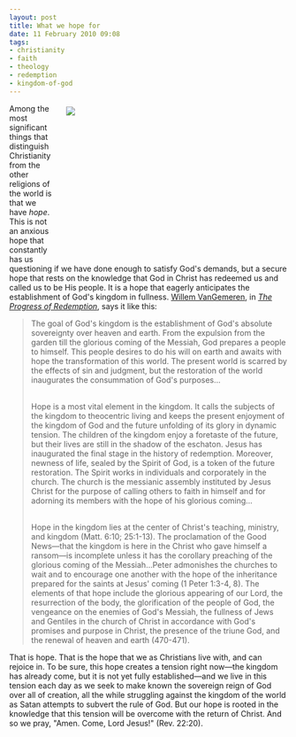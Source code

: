 ```yaml
---
layout: post
title: What we hope for
date: 11 February 2010 09:08
tags:
- christianity
- faith
- theology
- redemption
- kingdom-of-god
---
```

<div style="float: right; margin: 5px 1px 0px 20px; width: 400px; height: 268px;"><img src="https://dl.dropboxusercontent.com/u/3897986/Jake%20Blog%20Images/bus_stop_thumb1.jpg" /></div>
<p>Among the most significant things that distinguish Christianity from the other religions of the world is that we have <em>hope</em>. This is not an anxious hope that constantly has us questioning if we have done enough to satisfy God's demands, but a secure hope that rests on the knowledge that God in Christ has redeemed us and called us to be His people. It is a hope that eagerly anticipates the establishment of God's kingdom in fullness. <a href="http://www.tiu.edu/divinity/academics/faculty/vangemeren">Willem VanGemeren</a>, in <a href="http://www.amazon.com/Progress-Redemption-Salvation-Creation-Jerusalem/dp/0801020816/ref=sr_1_1?ie=UTF8&amp;s=books&amp;qid=1265893269&amp;sr=8-1"><em>The Progress of Redemption</em></a>, says it like this:</p>
<blockquote>
The goal of God's kingdom is the establishment of God's absolute sovereignty over heaven and earth. From the expulsion from the garden till the glorious coming of the Messiah, God prepares a people to himself. This people desires to do his will on earth and awaits with hope the transformation of this world. The present world is scarred by the effects of sin and judgment, but the restoration of the world inaugurates the consummation of God's purposes...<br><br>

Hope is a most vital element in the kingdom. It calls the subjects of the kingdom to theocentric living and keeps the present enjoyment of the kingdom of God and the future unfolding of its glory in dynamic tension. The children of the kingdom enjoy a foretaste of the future, but their lives are still in the shadow of the eschaton. Jesus has inaugurated the final stage in the history of redemption. Moreover, newness of life, sealed by the Spirit of God, is a token of the future restoration. The Spirit works in individuals and corporately in the church. The church is the messianic assembly instituted by Jesus Christ for the purpose of calling others to faith in himself and for adorning its members with the hope of his glorious coming...<br><br>

Hope in the kingdom lies at the center of Christ's teaching, ministry, and kingdom (Matt. 6:10; 25:1-13). The proclamation of the Good News&mdash;that the kingdom is here in the Christ who gave himself a ransom&mdash;is incomplete unless it has the corollary preaching of the glorious coming of the Messiah...Peter admonishes the churches to wait and to encourage one another with the hope of the inheritance prepared for the saints at Jesus' coming (1 Peter 1:3-4, 8). The elements of that hope include the glorious appearing of our Lord, the resurrection of the body, the glorification of the people of God, the vengeance on the enemies of God's Messiah, the fullness of Jews and Gentiles in the church of Christ in accordance with God's promises and purpose in Christ, the presence of the triune God, and the renewal of heaven and earth (470-471).
</blockquote>

That is hope. That is the hope that we as Christians live with, and can rejoice in. To be sure, this hope creates a tension right now&mdash;the kingdom has already come, but it is not yet fully established&mdash;and we live in this tension each day as we seek to make known the sovereign reign of God over all of creation, all the while struggling against the kingdom of the world as Satan attempts to subvert the rule of God. But our hope is rooted in the knowledge that this tension will be overcome with the return of Christ. And so we pray, "Amen. Come, Lord Jesus!" (Rev. 22:20).
